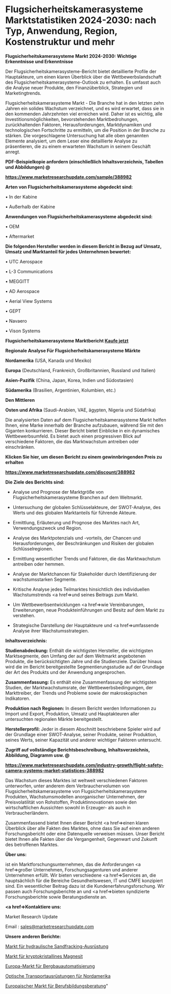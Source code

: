 # Flugsicherheitskamerasysteme Marktstatistiken 2024-2030: nach Typ, Anwendung, Region, Kostenstruktur und mehr

<strong>Flugsicherheitskamerasysteme Markt 2024-2030: Wichtige Erkenntnisse und Erkenntnisse</strong>

Der Flugsicherheitskamerasysteme-Bericht bietet detaillierte Profile der Hauptakteure, um einen klaren Überblick über die Wettbewerbslandschaft des Flugsicherheitskamerasysteme-Outlook zu erhalten. Es umfasst auch die Analyse neuer Produkte, den Finanzüberblick, Strategien und Marketingtrends.

Flugsicherheitskamerasysteme Markt - Die Branche hat in den letzten zehn Jahren ein solides Wachstum verzeichnet, und es wird erwartet, dass sie in den kommenden Jahrzehnten viel erreichen wird. Daher ist es wichtig, alle Investitionsmöglichkeiten, bevorstehenden Marktbedrohungen, zurückhaltenden Faktoren, Herausforderungen, Marktdynamiken und technologischen Fortschritte zu ermitteln, um die Position in der Branche zu stärken. Die vorgeschlagene Untersuchung hat alle oben genannten Elemente analysiert, um dem Leser eine detaillierte Analyse zu präsentieren, die zu einem erwarteten Wachstum in seinem Geschäft anregt.



<strong><b>PDF-Beispielkopie anfordern (einschließlich Inhaltsverzeichnis, Tabellen und Abbildungen) @ </b></strong>

<strong><a href=https://www.marketresearchupdate.com/sample/388982>

<strong>https://www.marketresearchupdate.com/sample/388982</u></a></strong></strong>



<strong>Arten von Flugsicherheitskamerasysteme abgedeckt sind:</strong>

• In der Kabine

• Außerhalb der Kabine



<strong>Anwendungen von Flugsicherheitskamerasysteme abgedeckt sind:</strong>

• OEM

• Aftermarket



<strong>Die folgenden Hersteller werden in diesem Bericht in Bezug auf Umsatz, Umsatz und Marktanteil für jedes Unternehmen bewertet:</strong>

• UTC Aerospace

• L-3 Communications

• MEGGITT

• AD Aerospace

• Aerial View Systems

• GEPT

• Navaero

• Vison Systems



<strong>Flugsicherheitskamerasysteme Marktbericht <a href=https://www.marketresearchupdate.com/buynow/388982>Kaufe jetzt</a></strong>



<strong>Regionale Analyse Für Flugsicherheitskamerasysteme Märkte</strong>



<strong>Nordamerika</strong> (USA, Kanada und Mexiko)



<strong>Europa</strong> (Deutschland, Frankreich, Großbritannien, Russland und Italien)



<strong>Asien-Pazifik</strong> (China, Japan, Korea, Indien und Südostasien)



<strong>Südamerika</strong> (Brasilien, Argentinien, Kolumbien, etc.)



<strong>Den Mittleren</strong> 

<strong>Osten und Afrika</strong> (Saudi-Arabien, VAE, ägypten, Nigeria und Südafrika)

Die analysierten Daten auf dem Flugsicherheitskamerasysteme Markt helfen Ihnen, eine Marke innerhalb der Branche aufzubauen, während Sie mit den Giganten konkurrieren. Dieser Bericht bietet Einblicke in ein dynamisches Wettbewerbsumfeld. Es bietet auch einen progressiven Blick auf verschiedene Faktoren, die das Marktwachstum antreiben oder einschränken.



<strong>Klicken Sie hier, um diesen Bericht zu einem gewinnbringenden Preis zu erhalten
</strong>

<strong><a href=https://www.marketresearchupdate.com/discount/388982>https://www.marketresearchupdate.com/discount/388982</b></u></strong></a>



<strong>Die Ziele des Berichts sind:</strong>

- Analyse und Prognose der Marktgröße von Flugsicherheitskamerasysteme Branchen auf dem Weltmarkt.

- Untersuchung der globalen Schlüsselakteure, der SWOT-Analyse, des Werts und des globalen Marktanteils für führende Akteure.

- Ermittlung, Erläuterung und Prognose des Marktes nach Art, Verwendungszweck und Region.

- Analyse des Marktpotenzials und -vorteils, der Chancen und Herausforderungen, der Beschränkungen und Risiken der globalen Schlüsselregionen.

- Ermittlung wesentlicher Trends und Faktoren, die das Marktwachstum antreiben oder hemmen.

- Analyse der Marktchancen für Stakeholder durch Identifizierung der wachstumsstarken Segmente.

- Kritische Analyse jedes Teilmarktes hinsichtlich des individuellen Wachstumstrends <a href=>und</a> seines Beitrags zum Markt.

- Um Wettbewerbsentwicklungen <a href=>wie</a> Vereinbarungen, Erweiterungen, neue Produkteinführungen und Besitz auf dem Markt zu verstehen.

- Strategische Darstellung der Hauptakteure und <a href=>umfas</a>sende Analyse ihrer Wachstumsstrategien.



<strong>Inhaltsverzeichnis:</strong>



<strong>Studienabdeckung:</strong> Enthält die wichtigsten Hersteller, die wichtigsten Marktsegmente, den Umfang der auf dem Weltmarkt angebotenen Produkte, die berücksichtigten Jahre und die Studienziele. Darüber hinaus wird die im Bericht bereitgestellte Segmentierungsstudie auf der Grundlage der Art des Produkts und der Anwendung angesprochen.



<strong>Zusammenfassung:</strong> Es enthält eine Zusammenfassung der wichtigsten Studien, der Marktwachstumsrate, der Wettbewerbsbedingungen, der Markttreiber, der Trends und Probleme sowie der makroskopischen Indikatoren.



<strong>Produktion nach Regionen:</strong> In diesem Bericht werden Informationen zu Import und Export, Produktion, Umsatz und Hauptakteuren aller untersuchten regionalen Märkte bereitgestellt.



<strong>Herstellerprofil:</strong> Jeder in diesem Abschnitt beschriebene Spieler wird auf der Grundlage einer SWOT-Analyse, seiner Produkte, seiner Produktion, seines Werts, seiner Kapazität und anderer wichtiger Faktoren untersucht.



<strong><b>Zugriff auf vollständige Berichtsbeschreibung, Inhaltsverzeichnis, Abbildung, Diagramm usw. @ </b></strong>

<strong><a href=https://www.marketresearchupdate.com/industry-growth/flight-safety-camera-systems-market-statistices-388982>https://www.marketresearchupdate.com/industry-growth/flight-safety-camera-systems-market-statistices-388982</a></strong>

Das Wachstum dieses Marktes ist weltweit verschiedenen Faktoren unterworfen, unter anderem dem Verbrauchervolumen von Flugsicherheitskamerasysteme von Flugsicherheitskamerasysteme Produkten, Wachstumsmodellen anorganischer Unternehmen, der Preisvolatilität von Rohstoffen, Produktinnovationen sowie den wirtschaftlichen Aussichten sowohl in Erzeuger- als auch in Verbraucherländern.

Zusammenfassend bietet Ihnen dieser Bericht <a href=>einen</a> klaren Überblick über alle Fakten des Marktes, ohne dass Sie auf einen anderen Forschungsbericht oder eine Datenquelle verweisen müssen. Unser Bericht bietet Ihnen alle Fakten über die Vergangenheit, Gegenwart und Zukunft des betroffenen Marktes.



<strong>Über uns:</strong>

 ist ein Marktforschungsunternehmen, das die Anforderungen <a href=>großer</a> Unternehmen, Forschungsagenturen und anderer Unternehmen erfüllt. Wir bieten verschiedene <a href=>Services</a> an, die hauptsächlich für die Bereiche Gesundheitswesen, IT und CMFE konzipiert sind. Ein wesentlicher Beitrag dazu ist die Kundenerfahrungsforschung. Wir passen auch Forschungsberichte an und <a href=>bieten</a> syndizierte Forschungsberichte sowie Beratungsdienste an.



<strong><a href=>Kontaktiere uns:</a></strong>

Market Research Update

Email : sales@marketresearchupdate.com



<strong>Unsere anderen Berichte:</strong>

<a href=https://www.linkedin.com/pulse/hydraulic-sand-fracturing-equipment-market-research-uncovered>Markt für hydraulische Sandfracking-Ausrüstung</a>

<a href=https://www.linkedin.com/pulse/cryptocrystalline-magnesite-market-1f>Markt für kryptokristallines Magnesit</a>

<a href=https://www.linkedin.com/pulse/europe-mining-automation-market-size-trends-share-growth>Europa-Markt für Bergbauautomatisierung</a>

<a href=https://www.linkedin.com/pulse/north-america-optical-transport-equipments>Optische Transportausrüstungen für Nordamerika</a>

<a href=https://www.linkedin.com/pulse/europe-career-education-counselling-market-size>Europaischer Markt für Berufsbildungsberatung</a>"
